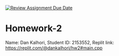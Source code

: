 [![Review Assignment Due Date](https://classroom.github.com/assets/deadline-readme-button-24ddc0f5d75046c5622901739e7c5dd533143b0c8e959d652212380cedb1ea36.svg)](https://classroom.github.com/a/SZr95NeN)
# Homework-2
Name: Dan Kalhori, Student ID: 2153552, Replit link: https://replit.com/@dankalhori/hw2#main.cpp

